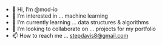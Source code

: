 - 👋 Hi, I’m @mod-io
- 👀 I’m interested in ... machine learning
- 🌱 I’m currently learning ... data structures & algorithms
- 💞️ I’m looking to collaborate on ... projects for my portfolio
- 📫 How to reach me ... stepdavis8@gmail.com

<!---
mod-io/mod-io is a ✨ special ✨ repository because its `README.md` (this file) appears on your GitHub profile.
You can click the Preview link to take a look at your changes.
--->
